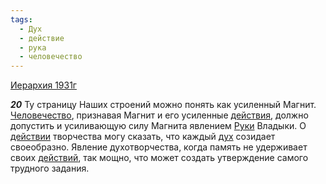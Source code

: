 ```yaml
---
tags:
  - Дух
  - действие
  - рука
  - человечество
---
```


[Иерархия 1931г](https://127.0.0.1:4002/agni/1931)

___20___
Ту страницу Наших строений можно понять как усиленный Магнит. [Человечество](../../../tags/#человечество), признавая Магнит и его усиленные [действия](../../../tags/#действие), должно допустить и усиливающую силу Магнита явлением [Руки](../../../tags/#рука) Владыки. О [действии](../../../tags/#действие) творчества могу сказать, что каждый [дух](../../../tags/#Дух) созидает своеобразно. Явление духотворчества, когда память не удерживает своих [действий](../../../tags/#действие), так мощно, что может создать утверждение самого трудного задания.   

